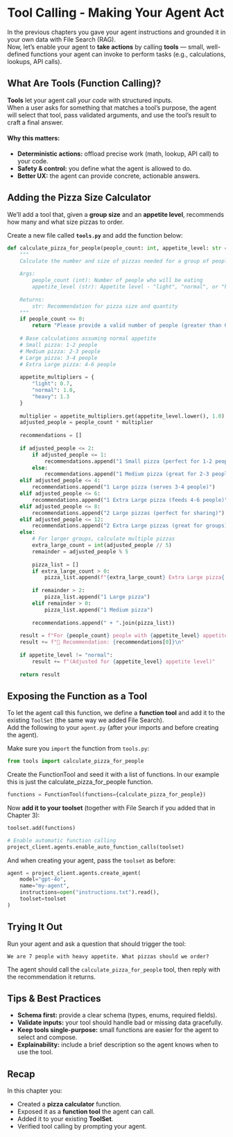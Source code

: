 # Tool Calling - Making Your Agent Act

In the previous chapters you gave your agent instructions and grounded it in your own data with File Search (RAG).  
Now, let’s enable your agent to **take actions** by calling **tools** — small, well-defined functions your agent can invoke to perform tasks (e.g., calculations, lookups, API calls).

## What Are Tools (Function Calling)?

**Tools** let your agent call *your code* with structured inputs.  
When a user asks for something that matches a tool’s purpose, the agent will select that tool, pass validated arguments, and use the tool’s result to craft a final answer.

#### Why this matters:
- **Deterministic actions:** offload precise work (math, lookup, API call) to your code.
- **Safety & control:** you define what the agent is allowed to do.
- **Better UX:** the agent can provide concrete, actionable answers.


## Adding the Pizza Size Calculator

We’ll add a tool that, given a **group size** and an **appetite level**, recommends how many and what size pizzas to order.

Create a new file called **`tools.py`** and add the function below:

```python
def calculate_pizza_for_people(people_count: int, appetite_level: str = "normal") -> str:
    """
    Calculate the number and size of pizzas needed for a group of people.
    
    Args:
        people_count (int): Number of people who will be eating
        appetite_level (str): Appetite level - "light", "normal", or "heavy" (default: "normal")
    
    Returns:
        str: Recommendation for pizza size and quantity
    """
    if people_count <= 0:
        return "Please provide a valid number of people (greater than 0)."
    
    # Base calculations assuming normal appetite
    # Small pizza: 1-2 people
    # Medium pizza: 2-3 people  
    # Large pizza: 3-4 people
    # Extra Large pizza: 4-6 people
    
    appetite_multipliers = {
        "light": 0.7,
        "normal": 1.0,
        "heavy": 1.3
    }
    
    multiplier = appetite_multipliers.get(appetite_level.lower(), 1.0)
    adjusted_people = people_count * multiplier
    
    recommendations = []
    
    if adjusted_people <= 2:
        if adjusted_people <= 1:
            recommendations.append("1 Small pizza (perfect for 1-2 people)")
        else:
            recommendations.append("1 Medium pizza (great for 2-3 people)")
    elif adjusted_people <= 4:
        recommendations.append("1 Large pizza (serves 3-4 people)")
    elif adjusted_people <= 6:
        recommendations.append("1 Extra Large pizza (feeds 4-6 people)")
    elif adjusted_people <= 8:
        recommendations.append("2 Large pizzas (perfect for sharing)")
    elif adjusted_people <= 12:
        recommendations.append("2 Extra Large pizzas (great for groups)")
    else:
        # For larger groups, calculate multiple pizzas
        extra_large_count = int(adjusted_people // 5)
        remainder = adjusted_people % 5
        
        pizza_list = []
        if extra_large_count > 0:
            pizza_list.append(f"{extra_large_count} Extra Large pizza{'s' if extra_large_count > 1 else ''}")
        
        if remainder > 2:
            pizza_list.append("1 Large pizza")
        elif remainder > 0:
            pizza_list.append("1 Medium pizza")
        
        recommendations.append(" + ".join(pizza_list))
    
    result = f"For {people_count} people with {appetite_level} appetite:\n"
    result += f"🍕 Recommendation: {recommendations[0]}\n"
    
    if appetite_level != "normal":
        result += f"(Adjusted for {appetite_level} appetite level)"
    
    return result
```

## Exposing the Function as a Tool

To let the agent call this function, we define a **function tool** and add it to the existing `ToolSet` (the same way we added File Search).  
Add the following to your `agent.py` (after your imports and before creating the agent).

Make sure you `import` the function from `tools.py`:

```python
from tools import calculate_pizza_for_people
 ```

Create the FunctionTool and seed it with a list of functions. In our example this is just the calculate_pizza_for_people function.

```python
functions = FunctionTool(functions={calculate_pizza_for_people})
```

Now **add it to your toolset** (together with File Search if you added that in Chapter 3):

```python
toolset.add(functions)

# Enable automatic function calling 
project_client.agents.enable_auto_function_calls(toolset)

```

And when creating your agent, pass the `toolset` as before:

```python
agent = project_client.agents.create_agent(
    model="gpt-4o",
    name="my-agent",
    instructions=open("instructions.txt").read(),
    toolset=toolset
)
```


## Trying It Out

Run your agent and ask a question that should trigger the tool:

```
We are 7 people with heavy appetite. What pizzas should we order?
```

The agent should call the `calculate_pizza_for_people` tool, then reply with the recommendation it returns.


## Tips & Best Practices

- **Schema first:** provide a clear schema (types, enums, required fields).  
- **Validate inputs:** your tool should handle bad or missing data gracefully.  
- **Keep tools single-purpose:** small functions are easier for the agent to select and compose.  
- **Explainability:** include a brief description so the agent knows when to use the tool.

## Recap

In this chapter you:
- Created a **pizza calculator** function.
- Exposed it as a **function tool** the agent can call.
- Added it to your existing **ToolSet**.
- Verified tool calling by prompting your agent.